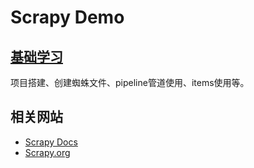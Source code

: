 # Scrapy Demo

## [基础学习](./scrapy_basic_demo/README.md)

项目搭建、创建蜘蛛文件、pipeline管道使用、items使用等。


## 相关网站

- [Scrapy Docs](https://docs.scrapy.org/en/latest/)
- [Scrapy.org](https://scrapy.org/)